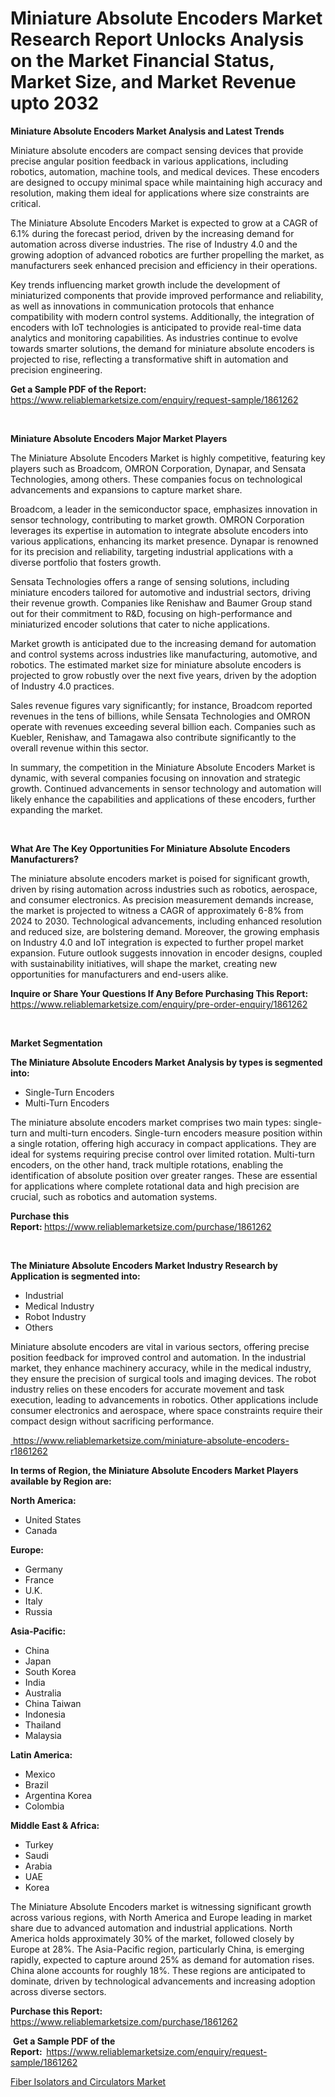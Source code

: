<p><h1>Miniature Absolute Encoders Market Research Report Unlocks Analysis on the Market Financial Status, Market Size, and Market Revenue upto 2032</h1></p><p><strong>Miniature Absolute Encoders Market Analysis and Latest Trends</strong></p>
<p><p>Miniature absolute encoders are compact sensing devices that provide precise angular position feedback in various applications, including robotics, automation, machine tools, and medical devices. These encoders are designed to occupy minimal space while maintaining high accuracy and resolution, making them ideal for applications where size constraints are critical.</p><p>The Miniature Absolute Encoders Market is expected to grow at a CAGR of 6.1% during the forecast period, driven by the increasing demand for automation across diverse industries. The rise of Industry 4.0 and the growing adoption of advanced robotics are further propelling the market, as manufacturers seek enhanced precision and efficiency in their operations. </p><p>Key trends influencing market growth include the development of miniaturized components that provide improved performance and reliability, as well as innovations in communication protocols that enhance compatibility with modern control systems. Additionally, the integration of encoders with IoT technologies is anticipated to provide real-time data analytics and monitoring capabilities. As industries continue to evolve towards smarter solutions, the demand for miniature absolute encoders is projected to rise, reflecting a transformative shift in automation and precision engineering.</p></p>
<p><strong>Get a Sample PDF of the Report:&nbsp;</strong> <a href="https://www.reliablemarketsize.com/enquiry/request-sample/1861262?utm_campaign=3509&utm_medium=2&utm_source=Github&utm_content=ia&utm_term=07042025&utm_id=miniature-absolute-encoders">https://www.reliablemarketsize.com/enquiry/request-sample/1861262</a></p>
<p>&nbsp;</p>
<p><strong>Miniature Absolute Encoders Major Market Players</strong></p>
<p><p>The Miniature Absolute Encoders Market is highly competitive, featuring key players such as Broadcom, OMRON Corporation, Dynapar, and Sensata Technologies, among others. These companies focus on technological advancements and expansions to capture market share.</p><p>Broadcom, a leader in the semiconductor space, emphasizes innovation in sensor technology, contributing to market growth. OMRON Corporation leverages its expertise in automation to integrate absolute encoders into various applications, enhancing its market presence. Dynapar is renowned for its precision and reliability, targeting industrial applications with a diverse portfolio that fosters growth. </p><p>Sensata Technologies offers a range of sensing solutions, including miniature encoders tailored for automotive and industrial sectors, driving their revenue growth. Companies like Renishaw and Baumer Group stand out for their commitment to R&D, focusing on high-performance and miniaturized encoder solutions that cater to niche applications. </p><p>Market growth is anticipated due to the increasing demand for automation and control systems across industries like manufacturing, automotive, and robotics. The estimated market size for miniature absolute encoders is projected to grow robustly over the next five years, driven by the adoption of Industry 4.0 practices.</p><p>Sales revenue figures vary significantly; for instance, Broadcom reported revenues in the tens of billions, while Sensata Technologies and OMRON operate with revenues exceeding several billion each. Companies such as Kuebler, Renishaw, and Tamagawa also contribute significantly to the overall revenue within this sector.</p><p>In summary, the competition in the Miniature Absolute Encoders Market is dynamic, with several companies focusing on innovation and strategic growth. Continued advancements in sensor technology and automation will likely enhance the capabilities and applications of these encoders, further expanding the market.</p></p>
<p>&nbsp;</p>
<p><strong>What Are The Key Opportunities For Miniature Absolute Encoders Manufacturers?</strong></p>
<p><p>The miniature absolute encoders market is poised for significant growth, driven by rising automation across industries such as robotics, aerospace, and consumer electronics. As precision measurement demands increase, the market is projected to witness a CAGR of approximately 6-8% from 2024 to 2030. Technological advancements, including enhanced resolution and reduced size, are bolstering demand. Moreover, the growing emphasis on Industry 4.0 and IoT integration is expected to further propel market expansion. Future outlook suggests innovation in encoder designs, coupled with sustainability initiatives, will shape the market, creating new opportunities for manufacturers and end-users alike.</p></p>
<p><strong>Inquire or Share Your Questions If Any Before Purchasing This Report:</strong> <a href="https://www.reliablemarketsize.com/enquiry/pre-order-enquiry/1861262?utm_campaign=3509&utm_medium=2&utm_source=Github&utm_content=ia&utm_term=07042025&utm_id=miniature-absolute-encoders">https://www.reliablemarketsize.com/enquiry/pre-order-enquiry/1861262</a></p>
<p>&nbsp;</p>
<p><strong>Market Segmentation</strong></p>
<p><strong>The Miniature Absolute Encoders Market Analysis by types is segmented into:</strong></p>
<p><ul><li>Single-Turn Encoders</li><li>Multi-Turn Encoders</li></ul></p>
<p><p>The miniature absolute encoders market comprises two main types: single-turn and multi-turn encoders. Single-turn encoders measure position within a single rotation, offering high accuracy in compact applications. They are ideal for systems requiring precise control over limited rotation. Multi-turn encoders, on the other hand, track multiple rotations, enabling the identification of absolute position over greater ranges. These are essential for applications where complete rotational data and high precision are crucial, such as robotics and automation systems.</p></p>
<p><strong>Purchase this Report:&nbsp;</strong><a href="https://www.reliablemarketsize.com/purchase/1861262?utm_campaign=3509&utm_medium=2&utm_source=Github&utm_content=ia&utm_term=07042025&utm_id=miniature-absolute-encoders">https://www.reliablemarketsize.com/purchase/1861262</a></p>
<p>&nbsp;</p>
<p><strong>The Miniature Absolute Encoders Market Industry Research by Application is segmented into:</strong></p>
<p><ul><li>Industrial</li><li>Medical Industry</li><li>Robot Industry</li><li>Others</li></ul></p>
<p><p>Miniature absolute encoders are vital in various sectors, offering precise position feedback for improved control and automation. In the industrial market, they enhance machinery accuracy, while in the medical industry, they ensure the precision of surgical tools and imaging devices. The robot industry relies on these encoders for accurate movement and task execution, leading to advancements in robotics. Other applications include consumer electronics and aerospace, where space constraints require their compact design without sacrificing performance.</p></p>
<p><a href="https://www.reliablemarketsize.com/miniature-absolute-encoders-r1861262?utm_campaign=3509&utm_medium=2&utm_source=Github&utm_content=ia&utm_term=07042025&utm_id=miniature-absolute-encoders">&nbsp;https://www.reliablemarketsize.com/miniature-absolute-encoders-r1861262</a></p>
<p><strong>In terms of Region, the Miniature Absolute Encoders Market Players available by Region are:</strong></p>
<p>
    <p> <strong> North America: </strong>
        <ul>
            <li>United States</li>
            <li>Canada</li>
        </ul>
        </p> 
    <p> <strong> Europe: </strong>
        <ul>
            <li>Germany</li>
            <li>France</li>
            <li>U.K.</li>
            <li>Italy</li>
            <li>Russia</li>
        </ul>
        </p> 
    <p> <strong> Asia-Pacific: </strong>
        <ul>
            <li>China</li>
            <li>Japan</li>
            <li>South Korea</li>
            <li>India</li>
            <li>Australia</li>
            <li>China Taiwan</li>
            <li>Indonesia</li>
            <li>Thailand</li>
            <li>Malaysia</li>
        </ul>
        </p> 
    <p> <strong> Latin America: </strong>
        <ul>
            <li>Mexico</li>
            <li>Brazil</li>
            <li>Argentina Korea</li>
            <li>Colombia</li>
        </ul>
        </p> 
    <p> <strong> Middle East & Africa: </strong>
        <ul>
            <li>Turkey</li>
            <li>Saudi</li>
            <li>Arabia</li>
            <li>UAE</li>
            <li>Korea</li>
        </ul>
    </p>
    </p>
<p><p>The Miniature Absolute Encoders market is witnessing significant growth across various regions, with North America and Europe leading in market share due to advanced automation and industrial applications. North America holds approximately 30% of the market, followed closely by Europe at 28%. The Asia-Pacific region, particularly China, is emerging rapidly, expected to capture around 25% as demand for automation rises. China alone accounts for roughly 18%. These regions are anticipated to dominate, driven by technological advancements and increasing adoption across diverse sectors.</p></p>
<p><strong>Purchase this Report: </strong><a href="https://www.reliablemarketsize.com/purchase/1861262?utm_campaign=3509&utm_medium=2&utm_source=Github&utm_content=ia&utm_term=07042025&utm_id=miniature-absolute-encoders">https://www.reliablemarketsize.com/purchase/1861262</a></p>
<p>&nbsp;<strong>Get a Sample PDF of the Report:&nbsp;&nbsp;</strong><a href="https://www.reliablemarketsize.com/enquiry/request-sample/1861262?utm_campaign=3509&utm_medium=2&utm_source=Github&utm_content=ia&utm_term=07042025&utm_id=miniature-absolute-encoders">https://www.reliablemarketsize.com/enquiry/request-sample/1861262</a></p>
<p><strong></strong></p>
<p><p><a href="https://github.com/joshuagarcia509/Market-Research-Report-List-1/blob/main/fiber-isolators-and-circulators-market.md?utm_campaign=3509&utm_medium=2&utm_source=Github&utm_content=ia&utm_term=07042025&utm_id=miniature-absolute-encoders">Fiber Isolators and Circulators Market</a></p></p>